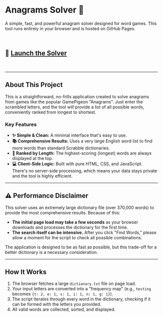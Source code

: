 # Anagrams Solver 📝

A simple, fast, and powerful anagram solver designed for word games. This tool runs entirely in your browser and is hosted on GitHub Pages.

<br>

## 🚀 [**Launch the Solver**](https://YOUR_USERNAME.github.io/YOUR_REPO_NAME/)

<br>

---

## About This Project

This is a straightforward, no-frills application created to solve anagrams from games like the popular GamePigeon "Anagrams". Just enter the scrambled letters, and the tool will provide a list of all possible words, conveniently ranked from longest to shortest.

### Key Features

*   **✨ Simple & Clean:** A minimal interface that's easy to use.
*   **📚 Comprehensive Results:** Uses a very large English word list to find more words than standard Scrabble dictionaries.
*   **🥇 Ranked by Length:** The highest-scoring (longest) words are always displayed at the top.
*   **💻 Client-Side Logic:** Built with pure HTML, CSS, and JavaScript. There's no server-side processing, which means your data stays private and the tool is highly efficient.

---

## ⚠️ Performance Disclaimer

This solver uses an extremely large dictionary file (over 370,000 words) to provide the most comprehensive results. Because of this:

*   **The initial page load may take a few seconds** as your browser downloads and processes the dictionary for the first time.
*   **The search itself can be intensive.** After you click "Find Words," please allow a moment for the script to check all possible combinations.

The application is designed to be as fast as possible, but this trade-off for a better dictionary is a necessary consideration.

---

## How It Works

1.  The browser fetches a large `dictionary.txt` file on page load.
2.  Your input letters are converted into a "frequency map" (e.g., `testing` becomes `{t: 2, e: 1, s: 1, i: 1, n: 1, g: 1}`).
3.  The script iterates through every word in the dictionary, checking if it can be formed with the letters you provided.
4.  All valid words are collected, sorted, and displayed.
